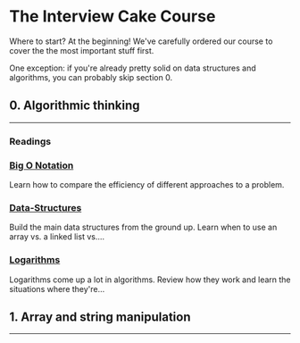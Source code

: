 # The Interview Cake Course
Where to start? At the beginning! We've carefully ordered our course to cover the the most important stuff first.

One exception: if you're already pretty solid on data structures and algorithms, you can probably skip section 0.

## 0. Algorithmic thinking
---
### Readings
### [Big O Notation](0-Algorithmic-thinking/Big-O-Notation.md.md)
Learn how to compare the efficiency of different approaches to a problem.

### [Data-Structures](Data-Structures.md)
Build the main data structures from the ground up. Learn when to use an array vs. a linked list vs.…
    
### [Logarithms](Logarithms.md)
Logarithms come up a lot in algorithms. Review how they work and learn the situations where they're…

## 1. Array and string manipulation
---
